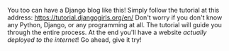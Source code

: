 You too can have a Django blog like this! Simply follow the tutorial at this address: https://tutorial.djangogirls.org/en/ 
Don't worry if you don't know any Python, Django, or any programming at all. The tutorial will guide you through the entire process. 
At the end you'll have a website _actually deployed to the internet_! Go ahead, give it try! 
